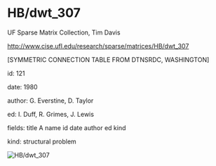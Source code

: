 # HB/dwt_307

 UF Sparse Matrix Collection, Tim Davis

 http://www.cise.ufl.edu/research/sparse/matrices/HB/dwt_307

 [SYMMETRIC CONNECTION TABLE FROM DTNSRDC, WASHINGTON]

 id: 121

 date: 1980

 author: G. Everstine, D. Taylor

 ed: I. Duff, R. Grimes, J. Lewis

 fields: title A name id date author ed kind

 kind: structural problem

![HB/dwt_307](http://yifanhu.net/GALLERY/GRAPHS/GIF_SMALL/HB@dwt_307.gif)
